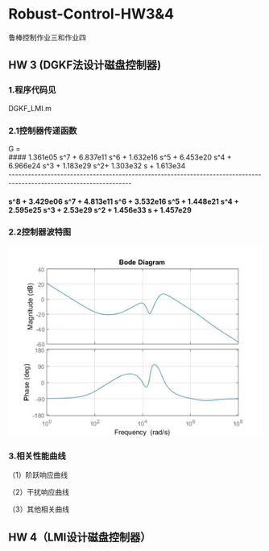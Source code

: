 # Robust-Control-HW3&4
鲁棒控制作业三和作业四
## HW 3 (DGKF法设计磁盘控制器)
### 1.程序代码见
 DGKF_LMI.m
### 2.1控制器传递函数
  G =  
     #### 1.361e05 s^7 + 6.837e11 s^6 + 1.632e16 s^5 + 6.453e20 s^4 + 6.966e24 s^3 + 1.183e29 s^2+ 1.303e32 s + 1.613e34   
      --------------------------------------------------------------------------------------------------------------------             
 #### s^8 + 3.429e06 s^7 + 4.813e11 s^6 + 3.532e16 s^5 + 1.448e21 s^4 + 2.595e25 s^3 + 2.53e29 s^2 + 1.456e33 s + 1.457e29
### 2.2控制器波特图
![image](https://github.com/12real/Robust-Control-HW3-4-/blob/master/DGKF_K_bode.png) 
### 3.相关性能曲线
（1）阶跃响应曲线

（2）干扰响应曲线

（3）其他相关曲线

## HW 4（LMI设计磁盘控制器）
